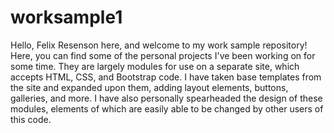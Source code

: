 # worksample1
<p> Hello, Felix Resenson here, and welcome to my work sample repository!<br/>
  Here, you can find some of the personal projects I've been working on for some time. They are largely modules for use on a separate site, which accepts HTML, CSS, and Bootstrap code. 
  I have taken base templates from the site and expanded upon them, adding layout elements, buttons, galleries, and more. 
  I have also personally spearheaded the design of these modules, elements of which are easily able to be changed by other users of this code.
  
